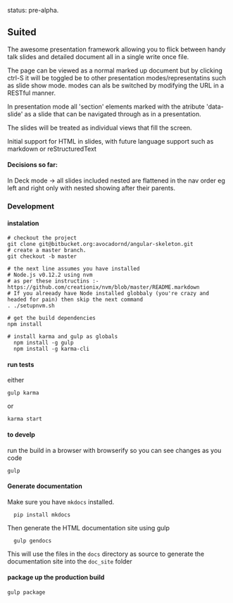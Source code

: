 status: pre-alpha.

## Suited

The awesome presentation framework allowing you to flick between handy talk slides and detailed document all in a single write once file.

The page can be viewed as a normal marked up document but by clicking ctrl-S it will be toggled be to other presentation modes/representatins such as slide show mode. modes can als be switched by modifying the URL in a RESTful manner.

In presentation mode all 'section' elements marked with the atribute 'data-slide' as a slide that can be navigated through as in a presentation.

The slides will be treated as individual views that fill the screen.

Initial support for HTML in slides, with future language support such as markdown or reStructuredText


#### Decisions so far:

In Deck mode -> all slides included nested are flattened in the nav order eg left and right only with nested showing after their parents.


### Development

#### instalation

    # checkout the project
    git clone git@bitbucket.org:avocadornd/angular-skeleton.git
    # create a master branch.
    git checkout -b master

    # the next line assumes you have installed
    # Node.js v0.12.2 using nvm
    # as per these instructins :- https://github.com/creationix/nvm/blob/master/README.markdown
    # If you alreeady have Node installed globbaly (you're crazy and headed for pain) then skip the next command
    . ./setupnvm.sh

    # get the build dependencies
    npm install

    # install karma and gulp as globals
      npm install -g gulp
      npm install -g karma-cli



#### run tests
either

    gulp karma

or

    karma start

#### to develp
run the build in a browser with browserify so you can see changes as you code

    gulp


#### Generate documentation

Make sure you have `mkdocs` installed.

```
  pip install mkdocs
```

Then generate the HTML documentation site using gulp

```
  gulp gendocs
```

This will use the files in the `docs` directory as source to generate the documentation
site into the `doc_site` folder

#### package up the production build

    gulp package
